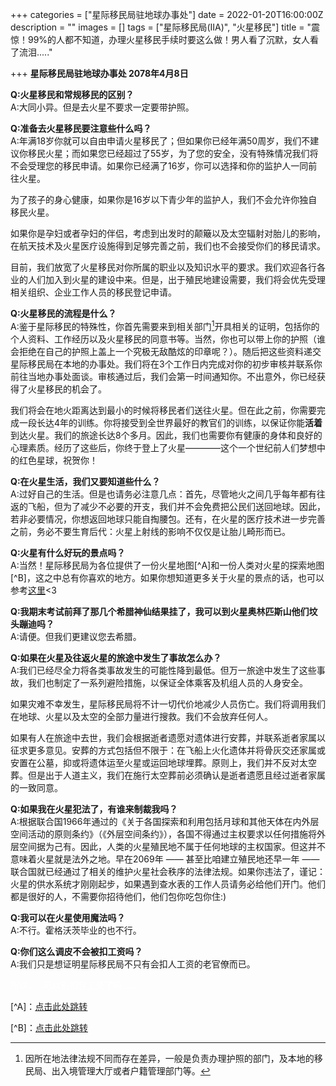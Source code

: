 +++
categories = ["星际移民局驻地球办事处"]
date = 2022-01-20T16:00:00Z
description = ""
images = []
tags = ["星际移民局(IIA)", "火星移民"]
title = "震惊！99%的人都不知道，办理火星移民手续时要这么做！男人看了沉默，女人看了流泪....."

+++
**星际移民局驻地球办事处 2078年4月8日**

**Q:火星移民和常规移民的区别？**  
A:大同小异。但是去火星不要求一定要带护照。

**Q:准备去火星移民要注意些什么吗？**  
A:年满18岁你就可以自由申请火星移民了；但如果你已经年满50周岁，我们不建议你移民火星；而如果您已经超过了55岁，为了您的安全，没有特殊情况我们将不会受理您的移民申请。如果你已经满了16岁，你可以选择和你的监护人一同前往火星。

为了孩子的身心健康，如果你是16岁以下青少年的监护人，我们不会允许你独自移民火星。

如果你是孕妇或者孕妇的伴侣，考虑到出发时的颠簸以及太空辐射对胎儿的影响，在航天技术及火星医疗设施得到足够完善之前，我们也不会接受你们的移民请求。

目前，我们放宽了火星移民对你所属的职业以及知识水平的要求。我们欢迎各行各业的人们加入到火星的建设中来。但是，出于殖民地建设需要，我们将会优先受理相关组织、企业工作人员的移民登记申请。

**Q:火星移民的流程是什么？**  
A:鉴于星际移民的特殊性，你首先需要来到相关部门[^I]开具相关的证明，包括你的个人资料、工作经历以及火星移民的同意书等。当然，你也可以带上你的护照（谁会拒绝在自己的护照上盖上一个究极无敌酷炫的印章呢？）。随后把这些资料递交星际移民局在本地的办事处。我们将在3个工作日内完成对你的初步审核并联系你前往当地办事处面谈。审核通过后，我们会第一时间通知你。不出意外，你已经获得了火星移民的机会了。

我们将会在地火距离达到最小的时候将移民者们送往火星。但在此之前，你需要完成一段长达4年的训练。你将接受到全世界最好的教官们的训练，以保证你能**活着**到达火星。我们的旅途长达8个多月。因此，我们也需要你有健康的身体和良好的心理素质。经历了这些后，你终于登上了火星————这个一个世纪前人们梦想中的红色星球，祝贺你！

**Q:在火星生活，我们又要知道些什么？**  
A:过好自己的生活。但是也请务必注意几点：首先，尽管地火之间几乎每年都有往返的飞船，但为了减少不必要的开支，我们并不会免费把公民们送回地球。因此，若非必要情况，你想返回地球只能自掏腰包。还有，在火星的医疗技术进一步完善之前，务必不要生育后代：火星上射线的影响不仅仅是让胎儿畸形而已。

**Q:火星有什么好玩的景点吗？**  
A:当然！星际移民局为各位提供了一份火星地图[^A]和一份人类对火星的探索地图[^B]，这之中总有你喜欢的地方。如果你想知道更多关于火星的景点的话，也可以参考[这里](http://book.interimm.org/guide/mars/)<3

**Q:我期末考试前拜了那几个希腊神仙结果挂了，我可以到火星奥林匹斯山他们坟头蹦迪吗？**  
A:请便。但我们更建议您去希腊。

**Q:如果在火星及往返火星的旅途中发生了事故怎么办？**  
A:我们已经尽全力将各类事故发生的可能性降到最低。但万一旅途中发生了这些事故，我们也制定了一系列避险措施，以保证全体乘客及机组人员的人身安全。

如果灾难不幸发生，星际移民局将不计一切代价地减少人员伤亡。我们将调用我们在地球、火星以及太空的全部力量进行搜救。我们不会放弃任何人。

如果有人在旅途中去世，我们会根据逝者遗愿对遗体进行安葬，并联系逝者家属以征求更多意见。安葬的方式包括但不限于：在飞船上火化遗体并将骨灰交还家属或安置在公墓，抑或将遗体运至火星或运回地球埋葬。原则上，我们并不反对太空葬。但是出于人道主义，我们在施行太空葬前必须确认是逝者遗愿且经过逝者家属的一致同意。

**Q:如果我在火星犯法了，有谁来制裁我吗？**  
A:根据联合国1966年通过的《关于各国探索和利用包括月球和其他天体在内外层空间活动的原则条约》（《外层空间条约》），各国不得通过主权要求以任何措施将外层空间据为己有。因此，人类的火星殖民地不属于任何地球的主权国家。但这并不意味着火星就是法外之地。早在2069年 —— 甚至比咱建立殖民地还早一年 —— 联合国就已经通过了相关的维护火星社会秩序的法律法规。如果你违法了，谨记：火星的供水系统才刚刚起步，如果遇到查水表的工作人员请务必给他们开门。他们都是很好的人，不需要你招待他们，他们包你吃包你住:)

**Q:我可以在火星使用魔法吗？**  
A:不行。霍格沃茨毕业的也不行。

**Q:你们这么调皮不会被扣工资吗？**  
A:我们只是想证明星际移民局不只有会扣人工资的老官僚而已。

<font color=#ffffff>所以……可以别扣我工资了吗……</font>

[^I]: 因所在地法律法规不同而存在差异，一般是负责办理护照的部门，及本地的移民局、出入境管理大厅或者户籍管理部门等。

[^A]：[点击此处跳转](http://interimm.org/mars-map/)

[^B]：[点击此处跳转](http://interimm.org/mars-exploration-map/)
